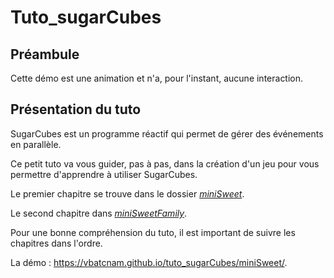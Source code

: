 # Tuto_sugarCubes

## Préambule

Cette démo est une animation et n'a, pour l'instant, aucune interaction.

## Présentation du tuto

SugarCubes est un programme réactif qui permet de gérer des événements en parallèle.

Ce petit tuto va vous guider, pas à pas, dans la création d'un jeu pour vous permettre d'apprendre à utiliser SugarCubes.

Le premier chapitre se trouve dans le dossier [*miniSweet*](miniSweet).

Le second chapitre dans [*miniSweetFamily*](miniSweetFamily).

Pour une bonne compréhension du tuto, il est important de suivre les chapitres dans l'ordre.

La démo : https://vbatcnam.github.io/tuto_sugarCubes/miniSweet/.
